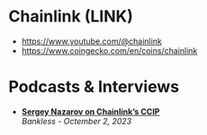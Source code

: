 # Chainlink (LINK)

- https://www.youtube.com/@chainlink
- https://www.coingecko.com/en/coins/chainlink

# Podcasts & Interviews

- [**Sergey Nazarov on Chainlink’s CCIP**](https://www.youtube.com/watch?v=AzQnY0CqHOw)
  <br/>_Bankless - Octember 2, 2023_
